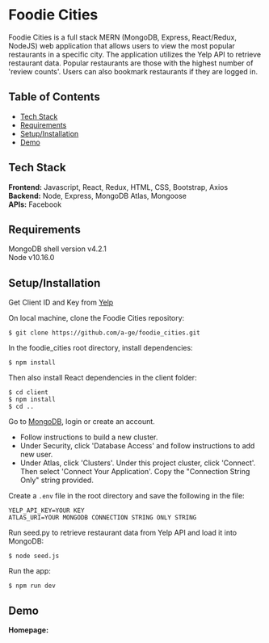 # Foodie Cities
Foodie Cities is a full stack MERN (MongoDB, Express, React/Redux, NodeJS) web application that allows users to view the most popular restaurants in a specific city. The application utilizes the Yelp API to retrieve restaurant data. Popular restaurants are those with the highest number of 'review counts'. Users can also bookmark restaurants if they are logged in.

## Table of Contents
* [Tech Stack](#techstack)<br/>
* [Requirements](#Requirements)<br/>
* [Setup/Installation](#installation)<br/>
* [Demo](#demo)<br/>

<a name="techstack"/></a>
## Tech Stack
**Frontend:** Javascript, React, Redux, HTML, CSS, Bootstrap, Axios</br>
**Backend:** Node, Express, MongoDB Atlas, Mongoose<br/>
**APIs:** Facebook<br/>

<a name="Requirements"/></a>
## Requirements
MongoDB shell version v4.2.1
<br>
Node v10.16.0

<a name="installation"/></a>
## Setup/Installation
Get Client ID and Key from [Yelp](https://www.yelp.com/fusion)

On local machine, clone the Foodie Cities repository:
```
$ git clone https://github.com/a-ge/foodie_cities.git
```
In the foodie_cities root directory, install dependencies:
```
$ npm install
```
Then also install React dependencies in the client folder:
```
$ cd client
$ npm install
$ cd ..
```

Go to [MongoDB](https://www.mongodb.com/), login or create an account.
  - Follow instructions to build a new cluster.
  - Under Security, click 'Database Access' and follow instructions to add new user.
  - Under Atlas, click 'Clusters'. Under this project cluster, click 'Connect'.
    Then select 'Connect Your Application'. Copy the "Connection String Only" string provided.

Create a `.env` file in the root directory and save the following in the file:
```
YELP_API_KEY=YOUR KEY
ATLAS_URI=YOUR MONGODB CONNECTION STRING ONLY STRING
```

Run seed.py to retrieve restaurant data from Yelp API and load it into MongoDB:
```
$ node seed.js
```

Run the app:
```
$ npm run dev
```

<a name="demo"/></a>
## Demo
**Homepage:**
<br/><br/>
